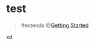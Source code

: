 # test

> #extends @[Getting Started](mention://529f0ca7-e6d4-4123-beab-16875e3a6617/document/497de359-b882-4cfc-810f-9a94aea55137)

xd